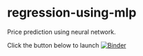 # regression-using-mlp
Price prediction using neural network.

Click the button below to launch
[![Binder](https://mybinder.org/badge_logo.svg)](https://mybinder.org/v2/gh/Ockvos/regression-using-mlp/HEAD?labpath=diamond_mlp.ipynb)
